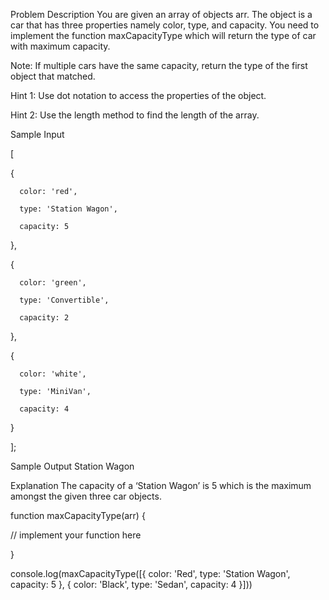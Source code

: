 Problem Description
You are given an array of objects arr. The object is a car that has three properties namely color, type, and capacity. You need to implement the function maxCapacityType which will return the type of car with maximum capacity.


Note: If multiple cars have the same capacity, return the type of the first object that matched.


Hint 1: Use dot notation to access the properties of the object.

Hint 2: Use the length method to find the length of the array.


Sample Input

[

  {

      color: 'red',

      type: 'Station Wagon',

      capacity: 5

  },

  {

      color: 'green',

      type: 'Convertible',

      capacity: 2

  },

  {

      color: 'white',

      type: 'MiniVan',

      capacity: 4

  }

];


Sample Output
Station Wagon


Explanation
The capacity of a ‘Station Wagon’ is 5 which is the maximum amongst the given three car objects.



function maxCapacityType(arr) {

 // implement your function here
  
}


console.log(maxCapacityType([{ color: 'Red', type: 'Station Wagon', capacity: 5 }, { color: 'Black', type: 'Sedan', capacity: 4 }]))

  
